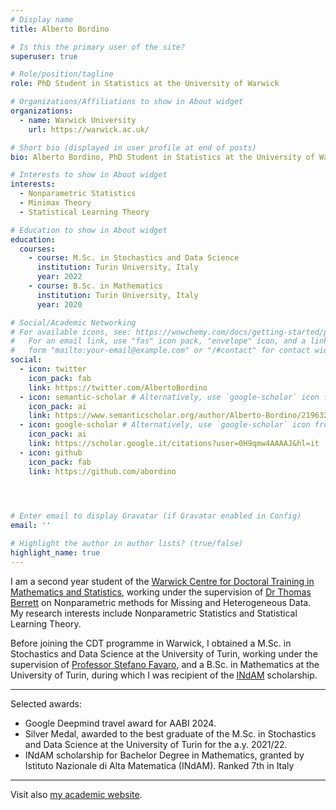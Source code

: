 ```yaml
---
# Display name
title: Alberto Bordino

# Is this the primary user of the site?
superuser: true

# Role/position/tagline
role: PhD Student in Statistics at the University of Warwick

# Organizations/Affiliations to show in About widget
organizations:
  - name: Warwick University
    url: https://warwick.ac.uk/

# Short bio (displayed in user profile at end of posts)
bio: Alberto Bordino, PhD Student in Statistics at the University of Warwick.

# Interests to show in About widget
interests:
  - Nonparametric Statistics
  - Minimax Theory
  - Statistical Learning Theory

# Education to show in About widget
education:
  courses:
    - course: M.Sc. in Stochastics and Data Science
      institution: Turin University, Italy
      year: 2022
    - course: B.Sc. in Mathematics
      institution: Turin University, Italy
      year: 2020

# Social/Academic Networking
# For available icons, see: https://wowchemy.com/docs/getting-started/page-builder/#icons
#   For an email link, use "fas" icon pack, "envelope" icon, and a link in the
#   form "mailto:your-email@example.com" or "/#contact" for contact widget.
social:
  - icon: twitter
    icon_pack: fab
    link: https://twitter.com/AlbertoBordino
  - icon: semantic-scholar # Alternatively, use `google-scholar` icon from `ai` icon pack
    icon_pack: ai
    link: https://www.semanticscholar.org/author/Alberto-Bordino/2196328970
  - icon: google-scholar # Alternatively, use `google-scholar` icon from `ai` icon pack
    icon_pack: ai
    link: https://scholar.google.it/citations?user=0H9qmw4AAAAJ&hl=it
  - icon: github
    icon_pack: fab
    link: https://github.com/abordino
  



# Enter email to display Gravatar (if Gravatar enabled in Config)
email: ''

# Highlight the author in author lists? (true/false)
highlight_name: true
---
```


I am a second year student of the [Warwick Centre for Doctoral Training in Mathematics and Statistics](https://warwick.ac.uk/fac/sci/statistics/postgrad/research/), working under the supervision of [Dr Thomas Berrett](https://thomasberrett.github.io/) on Nonparametric methods for Missing and Heterogeneous Data. My research interests include Nonparametric Statistics and Statistical Learning Theory.

Before joining the CDT programme in Warwick, I obtained a M.Sc. in Stochastics and Data Science at the University of Turin, working under the supervision of [Professor Stefano Favaro](https://www.carloalberto.org/person/stefano-favaro/), and a B.Sc. in Mathematics at the University of Turin, during which I was recipient of the [INdAM](https://en.wikipedia.org/wiki/Istituto_Nazionale_di_Alta_Matematica_Francesco_Severi) scholarship.

 - - - -

Selected awards:
- Google Deepmind travel award for AABI 2024.
- Silver Medal, awarded to the best graduate of the M.Sc. in Stochastics and Data Science at the University of Turin for the a.y. 2021/22.
- INdAM scholarship for Bachelor Degree in Mathematics, granted by Istituto Nazionale di Alta Matematica (INdAM). Ranked 7th in Italy

 - - - -

Visit also [my academic website](https://warwick.ac.uk/fac/sci/statistics/staff/research_students/bordino/). 
